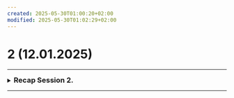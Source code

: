 ```yaml
---
created: 2025-05-30T01:00:20+02:00
modified: 2025-05-30T01:02:29+02:00
---
```


# 2 (12.01.2025)

* * *
<details><summary><h3 style="display: inline">Recap Session 2.</h3></summary><p> In Session 2 haben wir das Schmugglerhaus nahezu vollständig durchsucht, allerdings ohne Schmuggler zu finden. Stattdessen haben wir einen gefangenen befreit, der uns bei nächster Gelegenheit verraten hat und durch einen geheimen Tunnel entkommen ist. In einen von außen verriegelten Raum im Keller haben wir mehrere Skelette und einen Magier besiegt. Auf dessen Schreibtisch haben wir ein mysteriöses Symbol und eine Karte gefunden, auf der dieses Symbol östlich von Helmswacht eingezeichnet ist.</p></details>

* * *